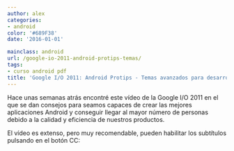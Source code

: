 ```yaml
---
author: alex
categories:
- android
color: '#689F38'
date: '2016-01-01'

mainclass: android
url: /google-io-2011-android-protips-temas/
tags:
- curso android pdf
title: 'Google I/O 2011: Android Protips - Temas avanzados para desarrolladores expertos'
---
```


<div class="separator" >

</div>

Hace unas semanas atrás encontré este vídeo de la Google I/O 2011 en el que se dan consejos para seamos capaces de crear las mejores aplicaciones Android y conseguir llegar al mayor número de personas debido a la calidad y eficiencia de nuestros productos.

El vídeo es extenso, pero muy recomendable, pueden habilitar los subtítulos pulsando en el botón CC:


<!--more--><!--ad-->
<p >
</p>
